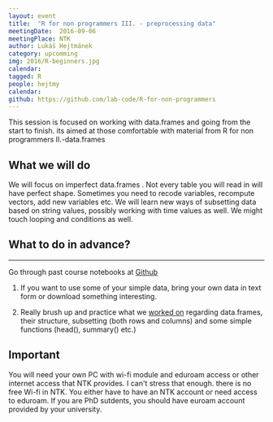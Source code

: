 ```yaml
---
layout: event
title:  "R for non programmers III. - preprocessing data"
meetingDate:  2016-09-06
meetingPlace: NTK
author: Lukáš Hejtmánek
category: upcomming
img: 2016/R-beginners.jpg
calendar:
tagged: R
people: hejtmy
calendar:
github: https://github.com/lab-code/R-for-non-programmers
---
```

This session is focused on working with data.frames and going from the start to finish. its aimed at those comfortable with material from R for non programmers II.-data.frames

## What we will do

We will focus on imperfect data.frames . Not every table you will read in will have perfect shape. Sometimes you need to recode variables, recompute vectors, add new variables etc. We will learn new ways of subsetting data based on string values, possibly working with time values as well.  We might touch looping and conditions as well.

## What to do in advance?
-----------
Go through past course notebooks at [Github](https://github.com/lab-code/R-for-non-programmers/blob/master/Notebooks)

1. If you want to use some of your simple data, bring your own data in text form or download something interesting.

2. Really brush up and practice what we [worked on](https://github.com/lab-code/R-for-non-programmers/blob/master/Notebooks/Data-frames.ipynb) regarding data.frames, their structure, subsetting (both rows and columns) and some simple functions (head(), summary() etc.)

## Important

You will need your own PC with wi-fi module and eduroam access or other internet access that NTK provides. I can't stress that enough. there is no free Wi-fi in NTK. You either have to have an NTK account or need access to eduroam. If you are PhD sutdents, you should have euroam account provided by your university.
